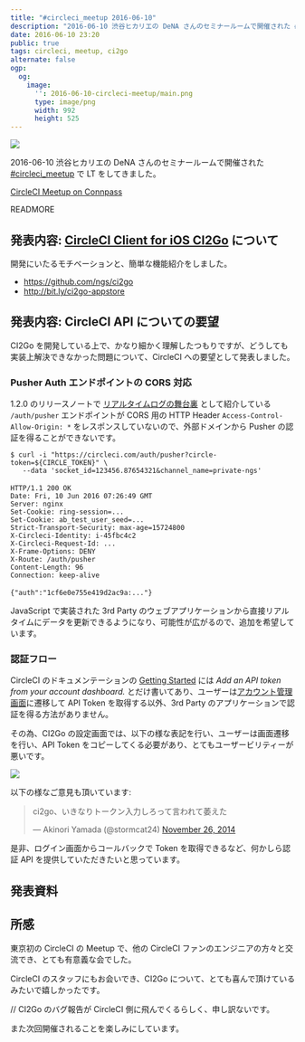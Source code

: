 ```yaml
---
title: "#circleci_meetup 2016-06-10"
description: "2016-06-10 渋谷ヒカリエの DeNA さんのセミナールームで開催された #circleci_meetup で LT をしてきました。"
date: 2016-06-10 23:20
public: true
tags: circleci, meetup, ci2go
alternate: false
ogp:
  og:
    image:
      '': 2016-06-10-circleci-meetup/main.png
      type: image/png
      width: 992
      height: 525
---
```


![](2016-06-10-circleci-meetup/main.png)

2016-06-10 渋谷ヒカリエの DeNA さんのセミナールームで開催された [#circleci_meetup] で LT をしてきました。

[CircleCI Meetup on Connpass](http://connpass.com/event/32338/)

READMORE

## 発表内容: [CircleCI Client for iOS CI2Go](http://ci2go.com) について

開発にいたるモチベーションと、簡単な機能紹介をしました。

- https://github.com/ngs/ci2go
- http://bit.ly/ci2go-appstore

## 発表内容: CircleCI API についての要望

CI2Go を開発している上で、かなり細かく理解したつもりですが、どうしても実装上解決できなかった問題について、CircleCI への要望として発表しました。

### Pusher Auth エンドポイントの CORS 対応

1.2.0 のリリースノートで [リアルタイムログの舞台裏] として紹介している `/auth/pusher` エンドポイントが CORS 用の HTTP Header `Access-Control-Allow-Origin: *` をレスポンスしていないので、外部ドメインから Pusher の認証を得ることができないです。

```
$ curl -i "https://circleci.com/auth/pusher?circle-token=${CIRCLE_TOKEN}" \
   --data 'socket_id=123456.87654321&channel_name=private-ngs'
　
HTTP/1.1 200 OK
Date: Fri, 10 Jun 2016 07:26:49 GMT
Server: nginx
Set-Cookie: ring-session=...
Set-Cookie: ab_test_user_seed=...
Strict-Transport-Security: max-age=15724800
X-Circleci-Identity: i-45fbc4c2
X-Circleci-Request-Id: ...
X-Frame-Options: DENY
X-Route: /auth/pusher
Content-Length: 96
Connection: keep-alive
　
{"auth":"1cf6e0e755e419d2ac9a:..."}
```

JavaScript で実装された 3rd Party のウェブアプリケーションから直接リアルタイムにデータを更新できるようになり、可能性が広がるので、追加を希望しています。

### 認証フロー

CircleCI のドキュメンテーションの [Getting Started] には _Add an API token from your account dashboard._ とだけ書いてあり、ユーザーは[アカウント管理画面]に遷移して API Token を取得する以外、3rd Party のアプリケーションで認証を得る方法がありません。

その為、CI2Go の設定画面では、以下の様な表記を行い、ユーザーは画面遷移を行い、API Token をコピーしてくる必要があり、とてもユーザービリティーが悪いです。

![](2016-06-10-circleci-meetup/settings.png)

以下の様なご意見も頂いています:

<blockquote class="twitter-tweet" data-lang="en"><p lang="ja" dir="ltr">ci2go、いきなりトークン入力しろって言われて萎えた</p>&mdash; Akinori Yamada (@stormcat24) <a href="https://twitter.com/stormcat24/status/537442011519795200">November 26, 2014</a></blockquote>
<script async src="//platform.twitter.com/widgets.js" charset="utf-8"></script>

是非、ログイン画面からコールバックで Token を取得できるなど、何かしら認証 API を提供していただきたいと思っています。

## 発表資料

<script async class="speakerdeck-embed" data-id="06d140816038428f9a434aef4b404b85" data-ratio="1.33333333333333" src="//speakerdeck.com/assets/embed.js"></script>

## 所感

東京初の CircleCI の Meetup で、他の CircleCI ファンのエンジニアの方々と交流でき、とても有意義な会でした。

CircleCI のスタッフにもお会いでき、CI2Go について、とても喜んで頂けているみたいで嬉しかったです。

// CI2Go のバグ報告が CircleCI 側に飛んでくるらしく、申し訳ないです。

また次回開催されることを楽しみにしています。

[#circleci_meetup]: https://twitter.com/hashtag/circleci_meetup
[1.2.0 のリリースノート]: /2016/01/29/ci2go/
[リアルタイムログの舞台裏]: /2016/01/29/ci2go/#リアルタイムログの舞台裏
[Getting Started]: https://circleci.com/docs/api/#getting-started
[アカウント管理画面]: https://circleci.com/account/api
